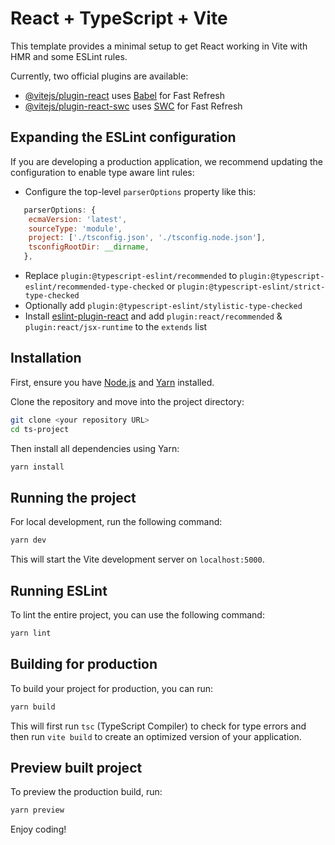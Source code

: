 # React + TypeScript + Vite

This template provides a minimal setup to get React working in Vite with HMR and some ESLint rules.

Currently, two official plugins are available:

- [@vitejs/plugin-react](https://github.com/vitejs/vite-plugin-react/blob/main/packages/plugin-react/README.md) uses [Babel](https://babeljs.io/) for Fast Refresh
- [@vitejs/plugin-react-swc](https://github.com/vitejs/vite-plugin-react-swc) uses [SWC](https://swc.rs/) for Fast Refresh

## Expanding the ESLint configuration

If you are developing a production application, we recommend updating the configuration to enable type aware lint rules:

- Configure the top-level `parserOptions` property like this:

```js
   parserOptions: {
    ecmaVersion: 'latest',
    sourceType: 'module',
    project: ['./tsconfig.json', './tsconfig.node.json'],
    tsconfigRootDir: __dirname,
   },
```

- Replace `plugin:@typescript-eslint/recommended` to `plugin:@typescript-eslint/recommended-type-checked` or `plugin:@typescript-eslint/strict-type-checked`
- Optionally add `plugin:@typescript-eslint/stylistic-type-checked`
- Install [eslint-plugin-react](https://github.com/jsx-eslint/eslint-plugin-react) and add `plugin:react/recommended` & `plugin:react/jsx-runtime` to the `extends` list

## Installation

First, ensure you have [Node.js](https://nodejs.org/) and [Yarn](https://yarnpkg.com/) installed.

Clone the repository and move into the project directory:

```bash
git clone <your repository URL>
cd ts-project
```

Then install all dependencies using Yarn:

```bash
yarn install
```

## Running the project

For local development, run the following command:

```bash
yarn dev
```

This will start the Vite development server on `localhost:5000`.

## Running ESLint

To lint the entire project, you can use the following command:

```bash
yarn lint
```

## Building for production

To build your project for production, you can run:

```bash
yarn build
```

This will first run `tsc` (TypeScript Compiler) to check for type errors and then run `vite build` to create an optimized version of your application.

## Preview built project

To preview the production build, run:

```bash
yarn preview
```

Enjoy coding!
